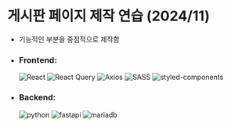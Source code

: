 # 게시판 페이지 제작 연습 (2024/11)

- 기능적인 부분을 중점적으로 제작함

- ### Frontend:

  ![React](https://img.shields.io/badge/React-61DAFB?style=for-the-badge&logo=react&logoColor=black)
  ![React Query](https://img.shields.io/badge/React_Query-FF4154?style=for-the-badge&logo=reactquery&logoColor=white)
  ![Axios](https://img.shields.io/badge/Axios-5A29E4?style=for-the-badge&logo=axios&logoColor=white)
  ![SASS](https://img.shields.io/badge/SASS-CC6699?style=for-the-badge&logo=Sass&logoColor=white)
  ![styled-components](https://img.shields.io/badge/styled_components-DB7093?style=for-the-badge&logo=styledcomponents&logoColor=white)

- ### Backend:

  ![python](https://img.shields.io/badge/Python-3776AB?style=for-the-badge&logo=python&logoColor=white)
  ![fastapi](https://img.shields.io/badge/Fast_API-009688?style=for-the-badge&logo=fastAPI&logoColor=white)
  ![mariadb](https://img.shields.io/badge/MariaDB-003545?style=for-the-badge&logo=MariaDB&logoColor=white)
